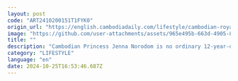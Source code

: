 ```yaml
---
layout: post
code: "ART2410200151T1FYK0"
origin_url: "https://english.cambodiadaily.com/lifestyle/cambodian-royal-princess-jenna-denies-chasing-k-pop-stardom-189843/"
image: "https://github.com/user-attachments/assets/965e495b-663d-4905-85f6-f317f7b66147"
title: ""
description: "Cambodian Princess Jenna Norodom is no ordinary 12-year-old."
category: "LIFESTYLE"
language: "en"
date: 2024-10-25T16:53:46.687Z
---
```


# 